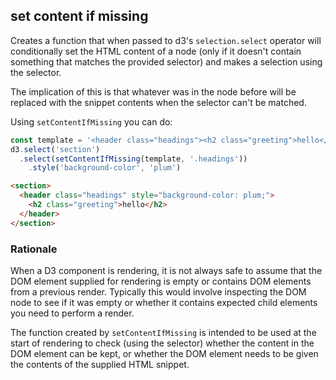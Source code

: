 ## set content if missing

Creates a function that when passed to d3's `selection.select` operator will conditionally set the HTML content of a node (only if it doesn't contain something that matches the provided selector) and makes a selection using the selector.

The implication of this is that whatever was in the node before will be replaced with the snippet contents when the selector can't be matched.

Using `setContentIfMissing` you can do:

```javascript
const template = '<header class="headings"><h2 class="greeting">hello</h2></header>'
d3.select('section')
  .select(setContentIfMissing(template, '.headings'))
    .style('background-color', 'plum')
```

```html
<section>
  <header class="headings" style="background-color: plum;">
    <h2 class="greeting">hello</h2>
  </header>
</section>
```

### Rationale

When a D3 component is rendering, it is not always safe to assume that the DOM element supplied for rendering is empty or contains DOM elements from a previous render.
Typically this would involve inspecting the DOM node to see if it was empty or whether it contains expected child elements you need to perform a render.

The function created by `setContentIfMissing` is intended to be used at the start of rendering to check (using the selector) whether the content in the DOM element can be kept, or whether the DOM element needs to be given the contents of the supplied HTML snippet.
